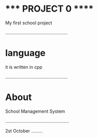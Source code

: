 
# *** PROJECT 0 ****

My first school project

.................................................
# language
it is written in cpp

.................................................
# About 

School Management System

..................................................

2st October 
.........